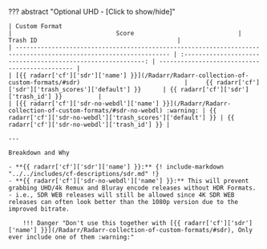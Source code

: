 ??? abstract "Optional UHD - [Click to show/hide]"

    | Custom Format                                                                                                     |                             Score                             | Trash ID                                       |
    | ----------------------------------------------------------------------------------------------------------------- | :-----------------------------------------------------------: | ---------------------------------------------- |
    | [{{ radarr['cf']['sdr']['name'] }}](/Radarr/Radarr-collection-of-custom-formats/#sdr)                             |     {{ radarr['cf']['sdr']['trash_scores']['default'] }}      | {{ radarr['cf']['sdr']['trash_id'] }}          |
    | [{{ radarr['cf']['sdr-no-webdl']['name'] }}](/Radarr/Radarr-collection-of-custom-formats/#sdr-no-webdl) :warning: | {{ radarr['cf']['sdr-no-webdl']['trash_scores']['default'] }} | {{ radarr['cf']['sdr-no-webdl']['trash_id'] }} |

    ---

    Breakdown and Why

    - **{{ radarr['cf']['sdr']['name'] }}:** {! include-markdown "../../includes/cf-descriptions/sdr.md" !}
    - **{{ radarr['cf']['sdr-no-webdl']['name'] }}:** This will prevent grabbing UHD/4k Remux and Bluray encode releases without HDR Formats. - i.e., SDR WEB releases will still be allowed since 4K SDR WEB releases can often look better than the 1080p version due to the improved bitrate.

        !!! Danger "Don't use this together with [{{ radarr['cf']['sdr']['name'] }}](/Radarr/Radarr-collection-of-custom-formats/#sdr), Only ever include one of them :warning:"
